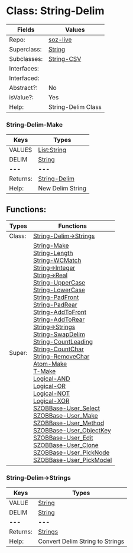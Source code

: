 
# Class:	String-Delim

| Fields | Values |
| --------- | --------- |
| Repo: | [soz-live](/repos/soz-live.html) |
| Superclass: | [String](String.html) |
| Subclasses: | [String-CSV](String-CSV.html) |
| Interfaces: |  |
| Interfaced: |  |
| Abstract?: | No |
| isValue?: | Yes |
| Help: | String-Delim Class |

### String-Delim-Make

| Keys | Types |
| --------- | --------- |
| VALUES | [List:String](String.html) |
| DELIM | [String](String.html) |
| **---** | **---** |
| Returns: | [String-Delim](String-Delim.html) |
| Help: | New Delim String |


## Functions:

| Types | Functions |
| --------- | --------- |
| Class: | [String-Delim->Strings](#String-Delim->Strings) |
| Super: | [String-Make](String.html) <br> [String-Length](String.html) <br> [String-WCMatch](String.html) <br> [String->Integer](String.html) <br> [String->Real](String.html) <br> [String-UpperCase](String.html) <br> [String-LowerCase](String.html) <br> [String-PadFront](String.html) <br> [String-PadRear](String.html) <br> [String-AddToFront](String.html) <br> [String-AddToRear](String.html) <br> [String->Strings](String.html) <br> [String-SwapDelim](String.html) <br> [String-CountLeading](String.html) <br> [String-CountChar](String.html) <br> [String-RemoveChar](String.html) <br> [Atom-Make](Atom.html) <br> [T-Make](T.html) <br> [Logical-AND](Logical.html) <br> [Logical-OR](Logical.html) <br> [Logical-NOT](Logical.html) <br> [Logical-XOR](Logical.html) <br> [SZOBBase-User_Select](SZOBBase.html) <br> [SZOBBase-User_Make](SZOBBase.html) <br> [SZOBBase-User_Method](SZOBBase.html) <br> [SZOBBase-User_ObjectKey](SZOBBase.html) <br> [SZOBBase-User_Edit](SZOBBase.html) <br> [SZOBBase-User_Clone](SZOBBase.html) <br> [SZOBBase-User_PickNode](SZOBBase.html) <br> [SZOBBase-User_PickModel](SZOBBase.html) |


### String-Delim->Strings

| Keys | Types |
| --------- | --------- |
| VALUE | [String](String.html) |
| DELIM | [String](String.html) |
| **---** | **---** |
| Returns: | [Strings](Strings.html) |
| Help: | Convert Delim String to Strings |


